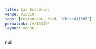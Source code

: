 ```yaml
---
title: Las Estrellas
venue: v15319
tags: [restaurant, food, "fhrs:411505"]
permalink: /v/15319/
layout: venue
---
```

null